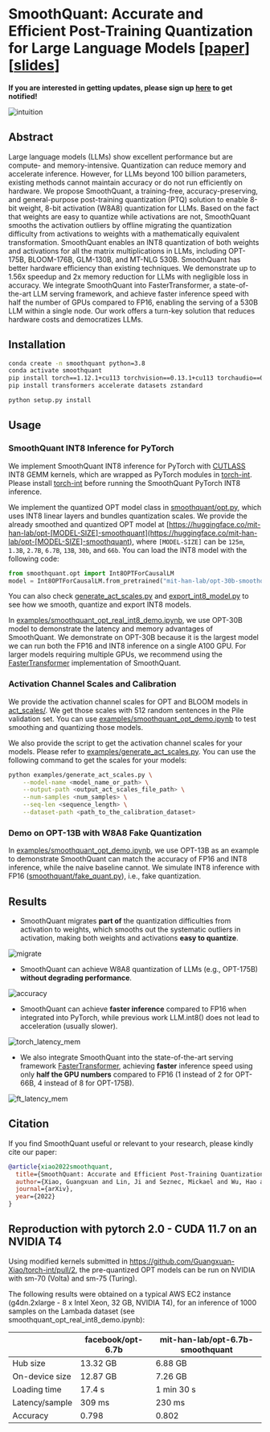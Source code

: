 # SmoothQuant: Accurate and Efficient Post-Training Quantization for Large Language Models [[paper](https://arxiv.org/abs/2211.10438)] [[slides](assets/SmoothQuant.pdf)]

**If you are interested in getting updates, please sign up [here](https://forms.gle/YjYQQas5Hbqge1LH9) to get notified!**

![intuition](figures/intuition.png)

## Abstract

Large language models (LLMs) show excellent performance but are compute- and memory-intensive.
Quantization can reduce memory and accelerate inference.
However, for LLMs beyond 100 billion parameters, existing methods cannot maintain accuracy or do not run efficiently on hardware.
We propose SmoothQuant, a training-free, accuracy-preserving, and general-purpose post-training quantization (PTQ) solution to enable 8-bit weight, 8-bit activation (W8A8) quantization for LLMs.
Based on the fact that weights are easy to quantize while activations are not, SmoothQuant smooths the activation outliers by offline migrating the quantization difficulty from activations to weights with a mathematically equivalent transformation.
SmoothQuant enables an INT8 quantization of both weights and activations for all the matrix multiplications in LLMs, including OPT-175B, BLOOM-176B, GLM-130B, and MT-NLG 530B. SmoothQuant
has better hardware efficiency than existing techniques.
We demonstrate up to 1.56x speedup and 2x memory reduction for LLMs with negligible loss in accuracy.
We integrate SmoothQuant into FasterTransformer, a state-of-the-art LLM serving framework,
and achieve faster inference speed with half the number of GPUs compared to FP16, enabling the serving of a 530B LLM within a single node. Our work offers a turn-key solution that reduces hardware costs and democratizes LLMs.

## Installation

```bash
conda create -n smoothquant python=3.8
conda activate smoothquant
pip install torch==1.12.1+cu113 torchvision==0.13.1+cu113 torchaudio==0.12.1 --extra-index-url https://download.pytorch.org/whl/cu113
pip install transformers accelerate datasets zstandard

python setup.py install
```

## Usage

### SmoothQuant INT8 Inference for PyTorch

We implement SmoothQuant INT8 inference for PyTorch with [CUTLASS](https://github.com/NVIDIA/cutlass) INT8 GEMM kernels, which are wrapped as PyTorch modules in [torch-int](https://github.com/Guangxuan-Xiao/torch-int). Please install [torch-int](https://github.com/Guangxuan-Xiao/torch-int) before running the SmoothQuant PyTorch INT8 inference.

We implement the quantized OPT model class in [smoothquant/opt.py](smoothquant/opt.py), which uses INT8 linear layers and bundles quantization scales. We provide the already smoothed and quantized OPT model at [https://huggingface.co/mit-han-lab/opt-[MODEL-SIZE]-smoothquant](https://huggingface.co/mit-han-lab/opt-[MODEL-SIZE]-smoothquant), where `[MODEL-SIZE]` can be `125m`, `1.3B`, `2.7B`, `6.7B`, `13B`, `30b`, and `66b`. You can load the INT8 model with the following code:

```python
from smoothquant.opt import Int8OPTForCausalLM
model = Int8OPTForCausalLM.from_pretrained("mit-han-lab/opt-30b-smoothquant")
```

You can also check [generate_act_scales.py](examples/generate_act_scales.py) and [export_int8_model.py](examples/export_int8_model.py) to see how we smooth, quantize and export INT8 models.

In [examples/smoothquant_opt_real_int8_demo.ipynb](examples/smoothquant_opt_real_int8_demo.ipynb), we use OPT-30B model to demonstrate the latency and memory advantages of SmoothQuant. We demonstrate on OPT-30B because it is the largest model we can run both the FP16 and INT8 inference on a single A100 GPU. For larger models requiring multiple GPUs, we recommend using the [FasterTransformer](https://github.com/NVIDIA/FasterTransformer) implementation of SmoothQuant.

### Activation Channel Scales and Calibration

We provide the activation channel scales for OPT and BLOOM models in [act_scales/](act_scales/). We get those scales with 512 random sentences in the Pile validation set. You can use [examples/smoothquant_opt_demo.ipynb](examples/smoothquant_opt_demo.ipynb) to test smoothing and quantizing those models.

We also provide the script to get the activation channel scales for your models. Please refer to [examples/generate_act_scales.py](examples/generate_act_scales.py). You can use the following command to get the scales for your models:

```bash
python examples/generate_act_scales.py \
    --model-name <model_name_or_path> \
    --output-path <output_act_scales_file_path> \
    --num-samples <num_samples> \
    --seq-len <sequence_length> \
    --dataset-path <path_to_the_calibration_dataset>
```

### Demo on OPT-13B with W8A8 Fake Quantization

In [examples/smoothquant_opt_demo.ipynb](examples/smoothquant_opt_demo.ipynb), we use OPT-13B as an example to demonstrate SmoothQuant can match the accuracy of FP16 and INT8 inference, while the naive baseline cannot. We simulate INT8 inference with FP16 ([smoothquant/fake_quant.py](smoothquant/fake_quant.py)), i.e., fake quantization.

## Results

- SmoothQuant migrates **part of** the quantization difficulties from activation to weights, which smooths out the systematic outliers in activation, making both weights and activations **easy to quantize**.

![migrate](figures/migrate.jpg)

- SmoothQuant can achieve W8A8 quantization of LLMs (e.g., OPT-175B) **without degrading performance**.

![accuracy](figures/accuracy.png)

- SmoothQuant can achieve **faster inference** compared to FP16 when integrated into PyTorch, while previous work LLM.int8() does not lead to acceleration (usually slower).

![torch_latency_mem](figures/torch_latency_mem.png)

- We also integrate SmoothQuant into the state-of-the-art serving framework [FasterTransformer](https://github.com/NVIDIA/FasterTransformer), achieving **faster** inference speed using only **half the GPU numbers** compared to FP16 (1 instead of 2 for OPT-66B, 4 instead of 8 for OPT-175B).

![ft_latency_mem](figures/ft_latency_mem.png)

## Citation

If you find SmoothQuant useful or relevant to your research, please kindly cite our paper:

```bibtex
@article{xiao2022smoothquant,
  title={SmoothQuant: Accurate and Efficient Post-Training Quantization for Large Language Models},
  author={Xiao, Guangxuan and Lin, Ji and Seznec, Mickael and Wu, Hao and Demouth, Julien and Han, Song},
  journal={arXiv},
  year={2022}
}
```

## Reproduction with pytorch 2.0 - CUDA 11.7 on an NVIDIA T4

Using modified kernels submitted in https://github.com/Guangxuan-Xiao/torch-int/pull/2, the pre-quantized OPT models
can be run on NVIDIA with sm-70 (Volta) and sm-75 (Turing).

The following results were obtained on a typical AWS EC2 instance (g4dn.2xlarge - 8 x Intel Xeon, 32 GB, NVIDIA T4),
for an inference of 1000 samples on the Lambada dataset (see smoothquant_opt_real_int8_demo.ipynb):

|                | facebook/opt-6.7b | mit-han-lab/opt-6.7b-smoothquant |
|----------------|-------------------|----------------------------------|
| Hub size       | 13.32 GB          | 6.88 GB                          |
| On-device size | 12.87 GB          | 7.26 GB                          |
| Loading time   | 17.4 s            | 1 min 30 s                       |
| Latency/sample | 309 ms            | 230 ms                           |
| Accuracy       | 0.798             | 0.802                            |